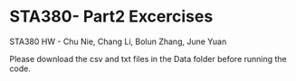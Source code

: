 # STA380- Part2 Excercises
STA380 HW - Chu Nie, Chang Li, Bolun Zhang, June Yuan

Please download the csv and txt files in the Data folder before running the code.
